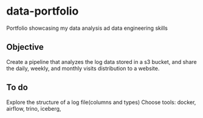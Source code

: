 # data-portfolio
Portfolio showcasing my data analysis ad data engineering skills

## Objective
Create a pipeline that analyzes the log data stored in a s3 bucket, and share the daily, weekly, and monthly visits distribution to a website.

## To do
Explore the structure of a log file(columns and types)
Choose tools: docker, airflow, trino, iceberg, 
